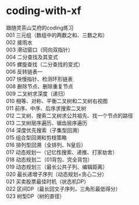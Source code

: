 # coding-with-xf
跟随灵茶山艾府的coding练习  
001 三元组（数组中的两数之和、三数之和）  
002 接雨水  
003 滑动窗口（同向双指针）  
004 二分查找及其变式  
005 螺旋查找（二分查找的变式）  
006 反转链表一  
007 快慢指针、检测环形链表  
008 删除节点、删除重复节点  
009 二叉树求深度（递归）  
010 相等、对称、平衡二叉树和二叉树右视图  
011 前序、中序、后序求搜索二叉树  
012 二叉树、搜索二叉树求公共祖先、找一个节点的路径  
013 二叉树层序遍历、锯齿层序遍历  
014 深度优先搜索（子集型回溯）  
015 组合型回溯和剪枝策略  
016 排列型回溯（全排列、N皇后）  
017 动态规划一（记忆性搜索、递推、打家劫舍）  
018 动态规划二（01背包、完全背包）  
019 动态规划三（最长公共子列、编辑距离）  
020 最长递增子序列（动态规划+贪心二分）  
021 买卖股票最佳时机（状态机DP）  
022 区间DP（最长回文子序列，三角形最低得分）  
023 树型DP（树的直径）  
